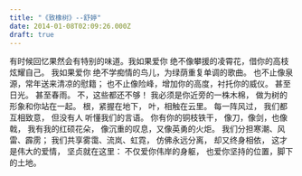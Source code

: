 ```yaml
---
title: "《致橡树》--舒婷"
date: 2014-01-08T02:09:26.000Z
draft: true
---
```

有时候回忆果然会有特别的味道。我如果爱你 绝不像攀援的凌霄花，借你的高枝炫耀自己。 我如果爱你 绝不学痴情的鸟儿，为绿荫重复单调的歌曲。 也不止像泉源，常年送来清凉的慰籍； 也不止像险峰，增加你的高度，衬托你的威仪。 甚至日光。 甚至春雨。 不，这些都还不够！ 我必须是你近旁的一株木棉， 做为树的形象和你站在一起。 根，紧握在地下， 叶，相触在云里。 每一阵风过， 我们都互相致意， 但没有人 听懂我们的言语。 你有你的铜枝铁干， 像刀，像剑，也像戟， 我有我的红硕花朵， 像沉重的叹息，又像英勇的火炬。 我们分担寒潮、风雷、霹雳； 我们共享雾霭、流岚、虹霓， 仿佛永远分离， 却又终身相依， 这才是伟大的爱情， 坚贞就在这里： 不仅爱你伟岸的身躯， 也爱你坚持的位置，脚下的土地。